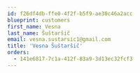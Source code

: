 ```yaml
---
id: f26df4db-ffe0-4f2f-b5f9-ae30c46a2acc
blueprint: customers
first_name: Vesna
last_name: Šuštaršič
email: vesna.sustarsic1@gmail.com
title: 'Vesna Šuštaršič'
orders:
  - 141e6817-7c1a-412f-83a9-3d13ec32fcf3
---
```

